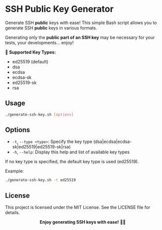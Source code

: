 # SSH Public Key Generator

Generate SSH **public** keys with ease! This simple Bash script allows you to generate SSH **public** keys in various formats.

Generating only the **public part of an SSH key** may be necessary for your tests, your developments... enjoy!

🔑 **Supported Key Types:**

-   ed25519 (default)
-   dsa
-   ecdsa
-   ecdsa-sk
-   ed25519-sk
-   rsa

## Usage

```bash
./generate-ssh-key.sh [options]
```

## Options

-   `-t`, `--type <type>`: Specify the key type (dsa|ecdsa|ecdsa-sk|ed25519|ed25519-sk|rsa)
-   `-h`, `--help`: Display this help and list of available key types

If no key type is specified, the default key type is used (ed25519).

Example:

```bash
./generate-ssh-key.sh -t ed25519
```

## License

This project is licensed under the MIT License. See the LICENSE file for details.

<div align="center"><b>Enjoy generating SSH keys with ease!</b> 🚀🔐</div>
